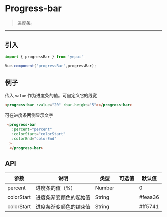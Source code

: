 # Progress-bar

> 进度条。

-------------

## 引入

```javascript
import { progressBar } from 'yepui';

Vue.component('progressBar',progressBar);
```

## 例子

传入 `value` 作为进度条的值。可自定义它的线宽

```html
<progress-bar :value="20" :bar-height="5"></progress-bar>
```

可在进度条两侧显示文字

```html
 <progress-bar 
   :percent="percent"
   :colorStart="colorStart"
   :colorEnd="colorEnd"
  >
  </progress-bar>
```

## API
| 参数 | 说明 | 类型 | 可选值 | 默认值 |
|------|-------|---------|-------|--------|
| percent | 进度条的值（%） | Number | | 0 |
| colorStart | 进度条渐变颜色的起始值 | String | | #feaa36 |
| colorStart | 进度条渐变颜色的结束值 | String | | #ff5741 |

